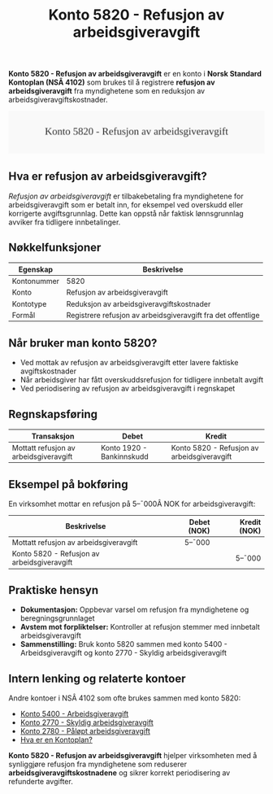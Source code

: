 ﻿---
title: "Konto 5820 - Refusjon av arbeidsgiveravgift"
meta_title: "5820-refusjon-av-arbeidsgiveravgift"
meta_description: '**Konto 5820 - Refusjon av arbeidsgiveravgift** er en konto i **Norsk Standard Kontoplan (NSÂ 4102)** som brukes til å registrere **refusjon av arbeidsgiveravg...'
slug: 5820-refusjon-av-arbeidsgiveravgift
type: blog
layout: pages/single
---

**Konto 5820 - Refusjon av arbeidsgiveravgift** er en konto i **Norsk Standard Kontoplan (NSÂ 4102)** som brukes til å registrere **refusjon av arbeidsgiveravgift** fra myndighetene som en reduksjon av arbeidsgiveravgiftskostnader.

![Illustrasjon av konto 5820 Refusjon av arbeidsgiveravgift](5820-refusjon-av-arbeidsgiveravgift-image.svg)

## Hva er refusjon av arbeidsgiveravgift?

*Refusjon av arbeidsgiveravgift* er tilbakebetaling fra myndighetene for arbeidsgiveravgift som er betalt inn, for eksempel ved overskudd eller korrigerte avgiftsgrunnlag. Dette kan oppstå når faktisk lønnsgrunnlag avviker fra tidligere innbetalinger.

## Nøkkelfunksjoner

| Egenskap      | Beskrivelse                                                       |
|---------------|-------------------------------------------------------------------|
| Kontonummer   | 5820                                                              |
| Konto         | Refusjon av arbeidsgiveravgift                                    |
| Kontotype     | Reduksjon av arbeidsgiveravgiftskostnader                         |
| Formål        | Registrere refusjon av arbeidsgiveravgift fra det offentlige      |

## Når bruker man konto 5820?

* Ved mottak av refusjon av arbeidsgiveravgift etter lavere faktiske avgiftskostnader
* Når arbeidsgiver har fått overskuddsrefusjon for tidligere innbetalt avgift
* Ved periodisering av refusjon av arbeidsgiveravgift i regnskapet

## Regnskapsføring

| Transaksjon                           | Debet                           | Kredit                          |
|---------------------------------------|---------------------------------|---------------------------------|
| Mottatt refusjon av arbeidsgiveravgift| Konto 1920 - Bankinnskudd       | Konto 5820 - Refusjon av arbeidsgiveravgift |

## Eksempel på bokføring

En virksomhet mottar en refusjon på 5–¯000Â NOK for arbeidsgiveravgift:

| Beskrivelse                            | Debet (NOK) | Kredit (NOK) |
|----------------------------------------|------------:|-------------:|
| Mottatt refusjon av arbeidsgiveravgift |      5–¯000  |              |
| Konto 5820 - Refusjon av arbeidsgiveravgift |             |      5–¯000  |

## Praktiske hensyn

* **Dokumentasjon:** Oppbevar varsel om refusjon fra myndighetene og beregningsgrunnlaget
* **Avstem mot forpliktelser:** Kontroller at refusjon stemmer med innbetalt arbeidsgiveravgift
* **Sammenstilling:** Bruk konto 5820 sammen med konto 5400 - Arbeidsgiveravgift og konto 2770 - Skyldig arbeidsgiveravgift

## Intern lenking og relaterte kontoer

Andre kontoer i NSÂ 4102 som ofte brukes sammen med konto 5820:

* [Konto 5400 - Arbeidsgiveravgift](/blogs/kontoplan/5400-arbeidsgiveravgift "Konto 5400 - Arbeidsgiveravgift")
* [Konto 2770 - Skyldig arbeidsgiveravgift](/blogs/kontoplan/2770-skyldig-arbeidsgiveravgift "Konto 2770 - Skyldig arbeidsgiveravgift")
* [Konto 2780 - Påløpt arbeidsgiveravgift](/blogs/kontoplan/2780-palopte-arbeidsgiveravgift "Konto 2780 - Påløpt arbeidsgiveravgift")
* [Hva er en Kontoplan?](/blogs/regnskap/hva-er-kontoplan "Hva er en Kontoplan? Komplett Guide til Kontoplaner i Norsk Regnskap")

**Konto 5820 - Refusjon av arbeidsgiveravgift** hjelper virksomheten med å synliggjøre refusjon fra myndighetene som reduserer **arbeidsgiveravgiftskostnadene** og sikrer korrekt periodisering av refunderte avgifter.






